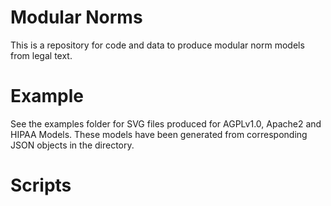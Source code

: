 # Modular Norms
This is a repository for code and data to produce modular norm models from legal text.

# Example
See the examples folder for SVG files produced for AGPLv1.0, Apache2 and HIPAA Models. These models have been generated from corresponding JSON objects in the directory.

# Scripts

